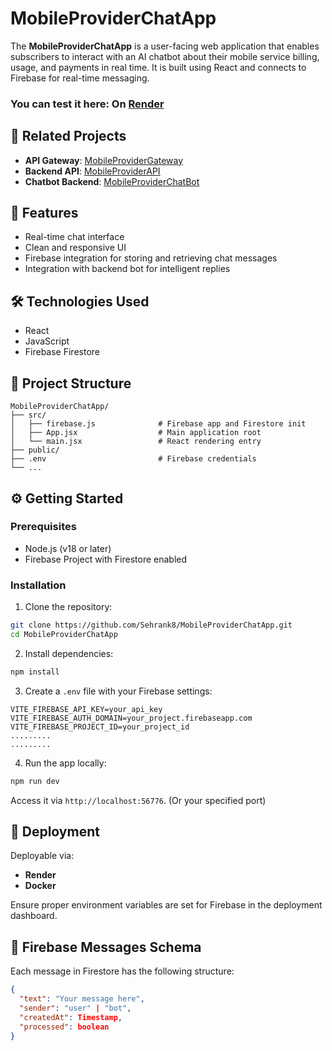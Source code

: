 
# MobileProviderChatApp

The **MobileProviderChatApp** is a user-facing web application that enables subscribers to interact with an AI chatbot about their mobile service billing, usage, and payments in real time. It is built using React and connects to Firebase for real-time messaging.

### You can test it here: On [Render](https://mobileproviderchatapp.onrender.com)
## 🔗 Related Projects

- **API Gateway**: [MobileProviderGateway](https://github.com/Sehrank8/MobileProviderGateway)
- **Backend API**: [MobileProviderAPI](https://github.com/Sehrank8/MobileProviderAPI)
- **Chatbot Backend**: [MobileProviderChatBot](https://github.com/Sehrank8/MobileProviderChatBot)

## 🧩 Features

- Real-time chat interface
- Clean and responsive UI 
- Firebase integration for storing and retrieving chat messages
- Integration with backend bot for intelligent replies

## 🛠️ Technologies Used
- React
- JavaScript
- Firebase Firestore

## 📁 Project Structure

```
MobileProviderChatApp/
├── src/
│   ├── firebase.js              # Firebase app and Firestore init
│   ├── App.jsx                  # Main application root
│   └── main.jsx                 # React rendering entry
├── public/
├── .env                         # Firebase credentials
└── ...
```

## ⚙️ Getting Started

### Prerequisites

- Node.js (v18 or later)
- Firebase Project with Firestore enabled

### Installation

1. Clone the repository:

```bash
git clone https://github.com/Sehrank8/MobileProviderChatApp.git
cd MobileProviderChatApp
```

2. Install dependencies:

```bash
npm install
```

3. Create a `.env` file with your Firebase settings:

```env
VITE_FIREBASE_API_KEY=your_api_key
VITE_FIREBASE_AUTH_DOMAIN=your_project.firebaseapp.com
VITE_FIREBASE_PROJECT_ID=your_project_id
.........
.........
```

4. Run the app locally:

```bash
npm run dev
```

Access it via `http://localhost:56776`. (Or your specified port)

## 🚀 Deployment

Deployable via:

- **Render**
- **Docker**

Ensure proper environment variables are set for Firebase in the deployment dashboard.

## 📡 Firebase Messages Schema

Each message in Firestore has the following structure:

```json
{
  "text": "Your message here",
  "sender": "user" | "bot",
  "createdAt": Timestamp,
  "processed": boolean
}
```

